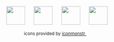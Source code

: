 <br>
<div align="center">

<a href="https://vladde.net/"><img src="https://public.vladde.net/iconmonstr/globe.svg?v=1" width="50"></a>&nbsp;&nbsp;&nbsp;&nbsp;&nbsp;
<a href="https://twitter.com/vladdeSV"><img src="https://public.vladde.net/iconmonstr/twitter.svg?v=1" width="50"></a>&nbsp;&nbsp;&nbsp;&nbsp;&nbsp;
<a href="https://www.instagram.com/vladdesv/"><img src="https://public.vladde.net/iconmonstr/instagram.svg?v=1" width="50"></a>&nbsp;&nbsp;&nbsp;&nbsp;&nbsp;
<a href="https://www.youtube.com/channel/UC2rTBbXG_NwMVgtnSM0ErgQ"><img src="https://public.vladde.net/iconmonstr/youtube.svg?v=1" width="50"></a>

<sub>icons provided by [iconmonstr <img src="https://public.vladde.net/iconmonstr/iconmonstr.svg?v=1" width="10">](https://iconmonstr.com/)</sub>

</div>
